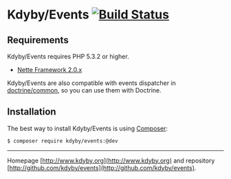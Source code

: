 Kdyby/Events [![Build Status](https://secure.travis-ci.org/Kdyby/Events.png?branch=master)](http://travis-ci.org/Kdyby/Events)
===========================


Requirements
------------

Kdyby/Events requires PHP 5.3.2 or higher.

- [Nette Framework 2.0.x](https://github.com/nette/nette)


Kdyby/Events are also compatible with events dispatcher in [doctrine/common](https://github.com/doctrine/common), so you can use them with Doctrine.


Installation
------------

The best way to install Kdyby/Events is using  [Composer](http://getcomposer.org/):

```sh
$ composer require kdyby/events:@dev
```


-----

Homepage [http://www.kdyby.org](http://www.kdyby.org) and repository [http://github.com/kdyby/events](http://github.com/kdyby/events).
